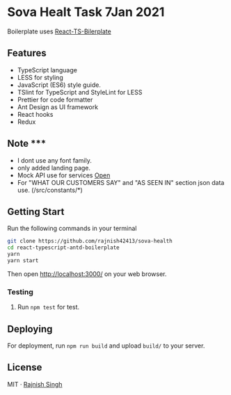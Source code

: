 # Sova Healt Task 7Jan 2021

Boilerplate uses [React-TS-Bilerplate](https://github.com/rajnish42413/react-typescript-antd-boilerplate)

<!-- <hr>
 <div style="width:100%"height="510px" >
    <img src="https://res.cloudinary.com/dh7apsl5o/image/upload/v1593402416/propshare/003.png" width="30%" height="300px" style="padding:5%">
    <img src="https://res.cloudinary.com/dh7apsl5o/image/upload/v1593402416/propshare/002.png" width="30%" height="300px" style="padding:5%">
    <img src="https://res.cloudinary.com/dh7apsl5o/image/upload/v1593402419/propshare/001.png" width="30%" height="300px" style="padding:5%">
  </div>
  
  <a href="https://top-pizza.netlify.app/">DEMO HERE</a>  
  or
 https://top-pizza.netlify.app/


<hr> -->

## Features

- TypeScript language
- LESS for styling
- JavaScript (ES6) style guide.
- TSlint for TypeScript and StyleLint for LESS
- Prettier for code formatter
- Ant Design as UI framework
- React hooks
- Redux


## Note ***
 - I dont use any font family.
 - only added landing page.
 - Mock API use for services [Open](https://5ff581bd941eaf0017f36dc2.mockapi.io/sova/api/services)
 - For "WHAT OUR CUSTOMERS SAY" and "AS SEEN IN" section json data use. (/src/constants/*)

## Getting Start

Run the following commands in your terminal

```bash
git clone https://github.com/rajnish42413/sova-health
cd react-typescript-antd-boilerplate
yarn 
yarn start
```

Then open [http://localhost:3000/](http://localhost:3000/) on your web browser.

### Testing

1. Run `npm test` for test.

## Deploying

For deployment, run `npm run build` and upload `build/` to your server.

## License

MIT · [Rajnish Singh](https://www.linkedin.com/in/rajnish42413/)
